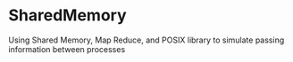 # SharedMemory
Using Shared Memory, Map Reduce, and POSIX library to simulate passing information between processes
